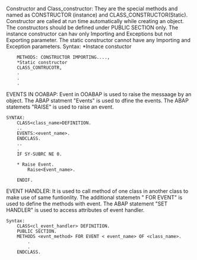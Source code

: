 Constructor and Class_constructor:
    They are the special methods and named as CONSTRUCTOR (instance) and CLASS_CONSTRUCTOR(Static).
    Constructor are called at run time automatically while creating an object.
    The constructors should be defined under PUBLIC SECTION only.
    The instance constructor can hav only Importing and Exceptions but not Exporting parameter.
    The static constructor cannot have any Importing and Exception parameters.
    Syntax:
        *Instace constuctor
       
        METHODS: CONSTRUCTOR IMPORTING....,
        *Static constructor
        CLASS_CONTRUCOTR,
        .
        .
        .


EVENTS IN OOABAP:
    Event in OOABAP is used to raise the messaage by an object.
    The ABAP statment "Events" is used to dfine the events.
    The ABAP statemets "RAISE" is used to raise an event.

    SYNTAX:
        CLASS<class_name>DEFINITION.
        ..
        EVENTS:<event_name>.
        ENDCLASS.
        ..
        .
        IF SY-SUBRC NE 0.

        * Raise Event.
            Raise<Event_name>.
        
        ENDIF.


EVENT HANDLER:
    It is used to call method of one class in another class to make use of same funtionlity.
    The additional statemetn "  FOR EVENT" is used to define the methods with event.
    The ABAP statement "SET HANDLER" is used to access attributes of event handler.

    Syntax:
        CLASS<cl_event_handler> DEFINITION.
        PUBLIC SECTION.
        METHODS <evnt_method> FOR EVENT < event_name> OF <class_name>.
            .
            .
        ENDCLASS.

